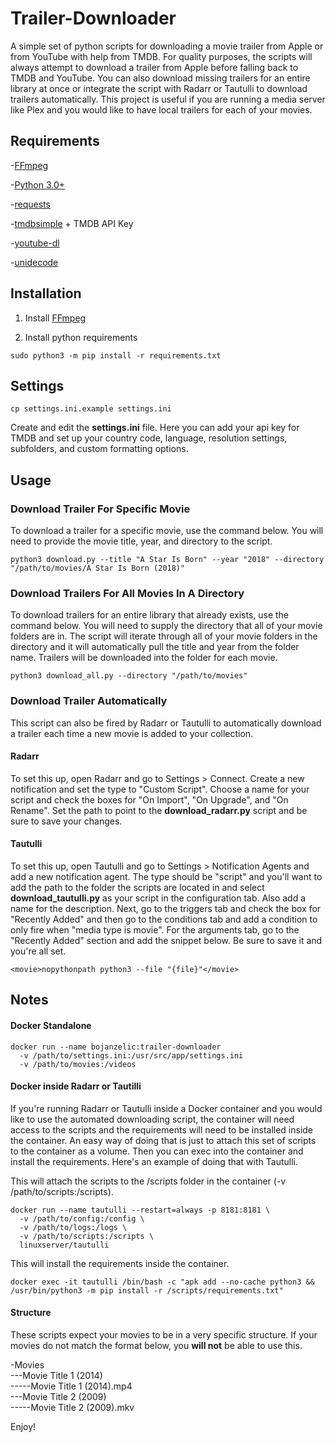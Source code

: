 # Trailer-Downloader
A simple set of python scripts for downloading a movie trailer from Apple or from YouTube with help from TMDB. For quality purposes, the scripts will always attempt to download a trailer from Apple before falling back to TMDB and YouTube. You can also download missing trailers for an entire library at once or integrate the script with Radarr or Tautulli to download trailers automatically. This project is useful if you are running a media server like Plex and you would like to have local trailers for each of your movies.

## Requirements
-[FFmpeg](https://github.com/FFmpeg/FFmpeg)

-[Python 3.0+](https://www.python.org/)

-[requests](https://github.com/psf/requests)

-[tmdbsimple](https://github.com/celiao/tmdbsimple/blob/master/README.rst) + TMDB API Key

-[youtube-dl](https://github.com/rg3/youtube-dl/blob/master/README.md#installation)

-[unidecode](https://github.com/avian2/unidecode)

## Installation
1. Install [FFmpeg](https://github.com/FFmpeg/FFmpeg)

2. Install python requirements
```
sudo python3 -m pip install -r requirements.txt
```

## Settings
```
cp settings.ini.example settings.ini
```
Create and edit the **settings.ini** file. Here you can add your api key for TMDB and set up your country code, language, resolution settings, subfolders, and custom formatting options.

## Usage

### Download Trailer For Specific Movie

To download a trailer for a specific movie, use the command below. You will need to provide the movie title, year, and directory to the script.
```
python3 download.py --title "A Star Is Born" --year "2018" --directory "/path/to/movies/A Star Is Born (2018)"
```

### Download Trailers For All Movies In A Directory

To download trailers for an entire library that already exists, use the command below. You will need to supply the directory that all of your movie folders are in. The script will iterate through all of your movie folders in the directory and it will automatically pull the title and year from the folder name. Trailers will be downloaded into the folder for each movie.
```
python3 download_all.py --directory "/path/to/movies"
```

### Download Trailer Automatically

This script can also be fired by Radarr or Tautulli to automatically download a trailer each time a new movie is added to your collection.

#### Radarr
To set this up, open Radarr and go to Settings > Connect. Create a new notification and set the type to "Custom Script". Choose a name for your script and check the boxes for "On Import", "On Upgrade", and "On Rename". Set the path to point to the **download_radarr.py** script and be sure to save your changes.

#### Tautulli
To set this up, open Tautulli and go to Settings > Notification Agents and add a new notification agent. The type should be "script" and you'll want to add the path to the folder the scripts are located in and select **download_tautulli.py** as your script in the configuration tab. Also add a name for the description. Next, go to the triggers tab and check the box for "Recently Added" and then go to the conditions tab and add a condition to only fire when "media type is movie". For the arguments tab, go to the "Recently Added" section and add the snippet below. Be sure to save it and you're all set.
```
<movie>nopythonpath python3 --file "{file}"</movie>
```

## Notes
#### Docker Standalone

```
docker run --name bojanzelic:trailer-downloader 
  -v /path/to/settings.ini:/usr/src/app/settings.ini
  -v /path/to/movies:/videos
````

#### Docker inside Radarr or Tautilli

If you're running Radarr or Tautulli inside a Docker container and you would like to use the automated downloading script, the container will need access to the scripts and the requirements will need to be installed inside the container. An easy way of doing that is just to attach this set of scripts to the container as a volume. Then you can exec into the container and install the requirements. Here's an example of doing that with Tautulli.

This will attach the scripts to the /scripts folder in the container (-v /path/to/scripts:/scripts).
```
docker run --name tautulli --restart=always -p 8181:8181 \
  -v /path/to/config:/config \
  -v /path/to/logs:/logs \
  -v /path/to/scripts:/scripts \
  linuxserver/tautulli
```

This will install the requirements inside the container.
```
docker exec -it tautulli /bin/bash -c "apk add --no-cache python3 && /usr/bin/python3 -m pip install -r /scripts/requirements.txt"
```

#### Structure

These scripts expect your movies to be in a very specific structure. If your movies do not match the format below, you **will not** be able to use this.

-Movies  
---Movie Title 1 (2014)  
-----Movie Title 1 (2014).mp4  
---Movie Title 2 (2009)  
-----Movie Title 2 (2009).mkv  

Enjoy!
